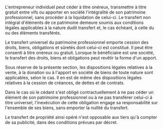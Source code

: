 L'entrepreneur individuel peut céder à titre onéreux, transmettre à titre gratuit entre vifs ou apporter en société l'intégralité de son patrimoine professionnel, sans procéder à la liquidation de celui-ci. Le transfert non intégral d'éléments de ce patrimoine demeure soumis aux conditions légales applicables à la nature dudit transfert et, le cas échéant, à celle du ou des éléments transférés.

Le transfert universel du patrimoine professionnel emporte cession des droits, biens, obligations et sûretés dont celui-ci est constitué. Il peut être consenti à titre onéreux ou gratuit. Lorsque le bénéficiaire est une société, le transfert des droits, biens et obligations peut revêtir la forme d'un apport.

Sous réserve de la présente section, les dispositions légales relatives à la vente, à la donation ou à l'apport en société de biens de toute nature sont applicables, selon le cas. Il en est de même des dispositions légales relatives à la cession de créances, de dettes et de contrats.

Dans le cas où le cédant s'est obligé contractuellement à ne pas céder un élément de son patrimoine professionnel ou à ne pas transférer celui-ci à titre universel, l'inexécution de cette obligation engage sa responsabilité sur l'ensemble de ses biens, sans emporter la nullité du transfert.

Le transfert de propriété ainsi opéré n'est opposable aux tiers qu'à compter de sa publicité, dans des conditions prévues par décret.
